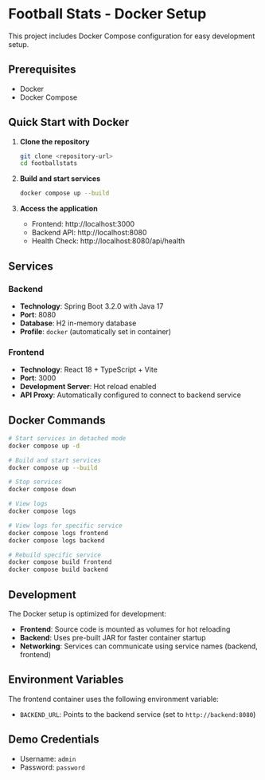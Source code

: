 # Football Stats - Docker Setup

This project includes Docker Compose configuration for easy development setup.

## Prerequisites

- Docker
- Docker Compose

## Quick Start with Docker

1. **Clone the repository**
   ```bash
   git clone <repository-url>
   cd footballstats
   ```

2. **Build and start services**
   ```bash
   docker compose up --build
   ```

3. **Access the application**
   - Frontend: http://localhost:3000
   - Backend API: http://localhost:8080
   - Health Check: http://localhost:8080/api/health

## Services

### Backend
- **Technology**: Spring Boot 3.2.0 with Java 17
- **Port**: 8080
- **Database**: H2 in-memory database
- **Profile**: `docker` (automatically set in container)

### Frontend
- **Technology**: React 18 + TypeScript + Vite
- **Port**: 3000
- **Development Server**: Hot reload enabled
- **API Proxy**: Automatically configured to connect to backend service

## Docker Commands

```bash
# Start services in detached mode
docker compose up -d

# Build and start services
docker compose up --build

# Stop services
docker compose down

# View logs
docker compose logs

# View logs for specific service
docker compose logs frontend
docker compose logs backend

# Rebuild specific service
docker compose build frontend
docker compose build backend
```

## Development

The Docker setup is optimized for development:

- **Frontend**: Source code is mounted as volumes for hot reloading
- **Backend**: Uses pre-built JAR for faster container startup
- **Networking**: Services can communicate using service names (backend, frontend)

## Environment Variables

The frontend container uses the following environment variable:
- `BACKEND_URL`: Points to the backend service (set to `http://backend:8080`)

## Demo Credentials

- Username: `admin`
- Password: `password`
